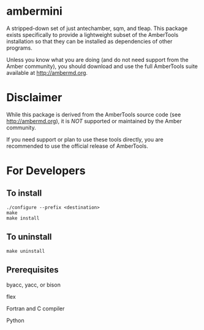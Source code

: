ambermini
=========

A stripped-down set of just antechamber, sqm, and tleap. This package exists
specifically to provide a lightweight subset of the AmberTools installation so
that they can be installed as dependencies of other programs.

Unless you know what you are doing (and do not need support from the Amber
community), you should download and use the full AmberTools suite available at
http://ambermd.org.

Disclaimer
==========

While this package is derived from the AmberTools source code (see
http://ambermd.org), it is *NOT* supported or maintained by the Amber community.

If you need support or plan to use these tools directly, you are recommended
to use the official release of AmberTools.


For Developers
==============

To install
----------

```
./configure --prefix <destination>
make
make install
```


To uninstall
------------

`make uninstall`


Prerequisites
-------------
byacc, yacc, or bison

flex

Fortran and C compiler

Python
